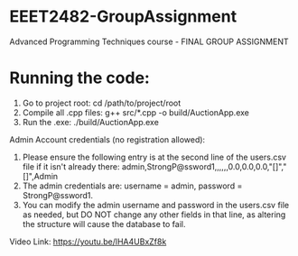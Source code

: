 # EEET2482-GroupAssignment

Advanced Programming Techniques course - FINAL GROUP ASSIGNMENT

# Running the code:

1. Go to project root: cd /path/to/project/root
2. Compile all .cpp files: g++ src/\*.cpp -o build/AuctionApp.exe
3. Run the .exe: ./build/AuctionApp.exe

Admin Account credentials (no registration allowed):
1. Please ensure the following entry is at the second line of the users.csv file if it isn't already there: admin,StrongP@ssword1,,,,,,0.0,0.0,0.0,"[]","[]",Admin
2. The admin credentials are: username = admin, password = StrongP@ssword1.
3. You can modify the admin username and password in the users.csv file as needed, but DO NOT change any other fields in that line, as altering the structure will cause the database to fail.

Video Link: https://youtu.be/lHA4UBxZf8k
